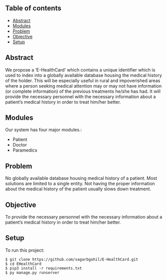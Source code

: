 ## Table of contents
* [Abstract](#abstract)
* [Modules](#modules)
* [Problem](#problem)
* [Objective](#objective)
* [Setup](#setup)

## Abstract
We propose a ‘E-HealthCard’ which contains a unique identifier which is
used to index into a globally available database housing the medical history
of the holder. This will be especially useful in rural and impoverished areas
where a person seeking medical attention may or may not have information
(or complete information) of the previous treatments he/she has had. It
will provide the necessary personnel with the necessary information about a
patient’s medical history in order to treat him/her better.
	
## Modules
Our system has four major modules.:
* Patient
* Doctor
* Paramedics


## Problem
No globally available database housing medical history of a patient. Most
solutions are limited to a single entity. Not having the proper information
about the medical history of the patient usually slows down treatment.

## Objective
To provide the necessary personnel with the necessary information about a
patient’s medical history in order to treat him/her better.

## Setup
To run this project:

```
$ git clone https://github.com/sagarbgohil/E-HealthCard.git
$ cd EHealthCard
$ pip3 install -r requirements.txt
$ py manage.py runserver
```